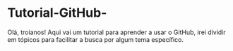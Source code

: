 # Tutorial-GitHub-
Olá, troianos! Aqui vai um tutorial para aprender a usar o GitHub, irei dividir em tópicos para facilitar a busca por algum tema específico.  
